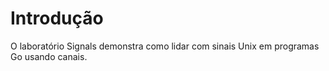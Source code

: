 # Introdução

O laboratório Signals demonstra como lidar com sinais Unix em programas Go usando canais.
